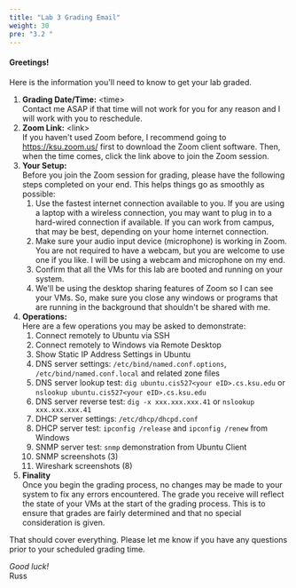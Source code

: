 ```yaml
---
title: "Lab 3 Grading Email"
weight: 30
pre: "3.2 "
---
```


#### Greetings!

Here is the information you'll need to know to get your lab graded.

1. **Grading Date/Time:** \<time\> <br> Contact me ASAP if that time will not work for you for any reason and I will work with you to reschedule.
1. **Zoom Link:** \<link\> <br> If you haven't used Zoom before, I recommend going to https://ksu.zoom.us/ first to download the Zoom client software. Then, when the time comes, click the link above to join the Zoom session.
1. **Your Setup:** <br> Before you join the Zoom session for grading, please have the following steps completed on your end. This helps things go as smoothly as possible:
   1. Use the fastest internet connection available to you. If you are using a laptop with a wireless connection, you may want to plug in to a hard-wired connection if available. If you can work from campus, that may be best, depending on your home internet connection.
   1. Make sure your audio input device (microphone) is working in Zoom. You are not required to have a webcam, but you are welcome to use one if you like. I will be using a webcam and microphone on my end.
   1. Confirm that all the VMs for this lab are booted and running on your system.
   1. We'll be using the desktop sharing features of Zoom so I can see your VMs. So, make sure you close any windows or programs that are running in the background that shouldn't be shared with me.
1. **Operations:** <br>Here are a few operations you may be asked to demonstrate:
   1. Connect remotely to Ubuntu via SSH
   1. Connect remotely to Windows via Remote Desktop
   1. Show Static IP Address Settings in Ubuntu
   1. DNS server settings: `/etc/bind/named.conf.options`, `/etc/bind/named.conf.local` and related zone files
   1. DNS server lookup test: `dig ubuntu.cis527<your eID>.cs.ksu.edu` or `nslookup ubuntu.cis527<your eID>.cs.ksu.edu`
   1. DNS server reverse test: `dig -x xxx.xxx.xxx.41` or `nslookup xxx.xxx.xxx.41`
   1. DHCP server settings: `/etc/dhcp/dhcpd.conf`
   1. DHCP server test: `ipconfig /release` and `ipconfig /renew` from Windows
   1. SNMP server test: `snmp` demonstration from Ubuntu Client
   1. SNMP screenshots (3)
   1. Wireshark screenshots (8)
1. **Finality** <br> Once you begin the grading process, no changes may be made to your system to fix any errors encountered. The grade you receive will reflect the state of your VMs at the start of the grading process. This is to ensure that grades are fairly determined and that no special consideration is given.

That should cover everything. Please let me know if you have any questions prior to your scheduled grading time.

_Good luck!_<br>
Russ
